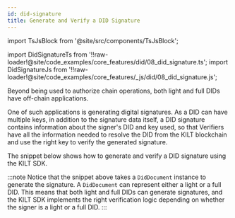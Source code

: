 ```yaml
---
id: did-signature
title: Generate and Verify a DID Signature
---
```


import TsJsBlock from '@site/src/components/TsJsBlock';

import DidSignatureTs from '!!raw-loader!@site/code_examples/core_features/did/08_did_signature.ts';
import DidSignatureJs from '!!raw-loader!@site/code_examples/core_features/_js/did/08_did_signature.js';

Beyond being used to authorize chain operations, both light and full DIDs have off-chain applications.

One of such applications is generating digital signatures.
As a DID can have multiple keys, in addition to the signature data itself, a DID signature contains information about the signer's DID and key used, so that Verifiers have all the information needed to resolve the DID from the KILT blockchain and use the right key to verify the generated signature.

The snippet below shows how to generate and verify a DID signature using the KILT SDK.

<TsJsBlock tsSnippet={DidSignatureTs} jsSnippet={DidSignatureJs} />

:::note
Notice that the snippet above takes a `DidDocument` instance to generate the signature.
A `DidDocument` can represent either a light or a full DID.
This means that both light and full DIDs can generate signatures, and the KILT SDK implements the right verification logic depending on whether the signer is a light or a full DID.
:::
